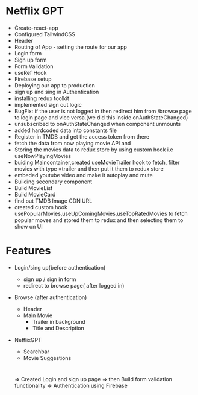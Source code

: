 # Netflix GPT

- Create-react-app
- Configured TailwindCSS
- Header
- Routing of App - setting the route for our app
- Login form
- Sign up form
- Form Validation
- useRef Hook
- Firebase setup
- Deploying our app to production
- sign up and sing in Authentication
- installing redux toolkit
- implemented sign out logic
- BugFix: if the user is not logged in then redirect him from /browse page to login page and vice versa.(we did this inside onAuthStateChanged)
- unsubscribed to onAuthStateChanged when component unmounts
- added hardcoded data into constants file
- Register in TMDB and get the access token from there
- fetch the data from now playing movie API and
- Storing the movies data to redux store by using custom hook i.e useNowPlayingMovies
- buiding Maincontainer,created useMovieTrailer hook to fetch, filter movies with type =trailer and then put it them to redux store
- embeded youtube video and make it autoplay and mute
- Building secondary component
- Build MovieList
- Build MovieCard
- find out TMDB Image CDN URL
- created custom hook usePopularMovies,useUpComingMovies,useTopRatedMovies to fetch popular moves and stored them to redux and then selecting them to show on UI

# Features

- Login/sing up(before authentication)

  - sign up / sign in form
  - redirect to browse page( after logged in)

- Browse (after authentication)

  - Header
  - Main Movie
    - Trailer in background
    - Title and Description

- NetflixGPT

  - Searchbar
  - Movie Suggestions

  #

  => Created Login and sign up page
  => then Build form validation functionality
  => Authentication using Firebase
